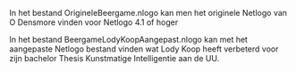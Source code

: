 In het bestand OrigineleBeergame.nlogo kan men het originele Netlogo van O Densmore vinden voor Netlogo 4.1 of hoger

In het bestand BeergameLodyKoopAangepast.nlogo kan met het aangepaste Netlogo bestand vinden wat Lody Koop heeft verbeterd voor zijn bachelor Thesis Kunstmatige Intelligentie aan de UU.